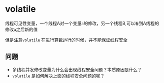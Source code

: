 # volatile

线程可见性变量，一个线程A对一个变量`a`的修改，另一个线程B,可以`看`到A线程的修改`a`之后新的值

但是注意`volatile` 在进行算数运行的时候，并不能保证线程安全

## 问题

- 多线程并发修改变量为什么会出现线程安全问题？本质原因是什么？
- `volatile` 是如何解决上面的线程安全问题的呢？
